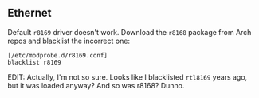 Ethernet
--------

Default `r8169` driver doesn't work. Download the `r8168` package from Arch
repos and blacklist the incorrect one:

```text
[/etc/modprobe.d/r8169.conf]
blacklist r8169
```

EDIT: Actually, I'm not so sure. Looks like I blacklisted `rtl8169` years ago,
but it was loaded anyway? And so was r8168? Dunno.
